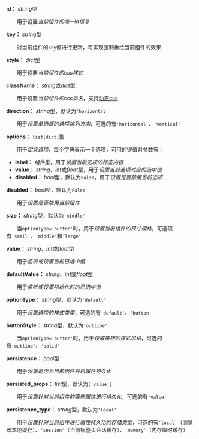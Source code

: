 **id：** *string*型

　　用于设置*当前组件的唯一id信息*

**key：** *string*型

　　对当前组件的`key`值进行更新，可实现强制重绘当前组件的效果

**style：** *dict*型

　　用于设置*当前组件的css样式*

**className：** *string*或*dict*型

　　用于设置*当前组件的css类名*，支持[动态css](/advanced-classname)

**direction：** *string*型，默认为`'horizontal'`

　　用于*设置单选框的选项排列方向*，可选的有`'horizontal'`、`'vertical'`

**options：** `list[dict]`型

　　用于*定义选项*，每个字典表示一个选项，可用的键值对参数有：

- **label：** *组件型*，用于*设置当前选项的标签内容*
- **value：** *string*、*int*或*float*型，用于*设置当前选项对应的选中值*
- **disabled：** *bool*型，默认为`False`，用于*设置是否禁用当前选项*

**disabled：** *bool*型，默认为`False`

　　用于*设置是否禁用当前组件*

**size：** *string*型，默认为`'middle'`

　　当`optionType='button'`时，用于*设置当前组件的尺寸规格*，可选项有`'small'`、`'middle'`和`'large'`

**value：** *string*、*int*或*float*型

　　用于*监听或设置当前已选中值*

**defaultValue：** *string*、*int*或*float*型

　　用于*监听或设置初始化时的已选中值*

**optionType：** *string*型，默认为`'default'`

　　用于*设置选项的样式类型*，可选的有`'default'`、`'button'`

**buttonStyle：** *string*型，默认为`'outline'`

　　当`optionType='button'`时，用于*设置按钮的样式风格*，可选的有`'outline'`、`'solid'`

**persistence：** *bool*型

　　用于*设置是否为当前组件开启属性持久化*

**persisted_props：** *list*型，默认为`['value']`

　　用于*设置针对当前组件的哪些属性进行持久化*，可选的有`'value'`

**persistence_type：** *string*型，默认为`'local'`

　　用于*设置针对当前组件进行属性持久化的存储类型*，可选的有`'local'`（浏览器本地缓存）、`'session'`（当前标签页会话缓存）、`'memory'`（内存临时缓存）

